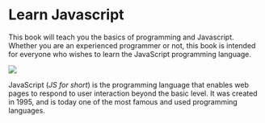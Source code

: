 # Learn Javascript

This book will teach you the basics of programming and Javascript. Whether you are an experienced programmer or not, this book is intended for everyone who wishes to learn the JavaScript programming language.

![](./assets/intro.png)

JavaScript (_JS for short_) is the programming language that enables web pages to respond to user interaction beyond the basic level. It was created in 1995, and is today one of the most famous and used programming languages.


